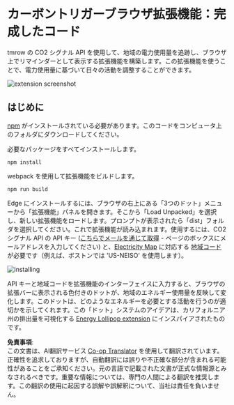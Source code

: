 <!--
CO_OP_TRANSLATOR_METADATA:
{
  "original_hash": "3f5e6821e0febccfc5d05e7c944d9e3d",
  "translation_date": "2025-08-23T23:54:07+00:00",
  "source_file": "5-browser-extension/solution/translation/README.ja.md",
  "language_code": "ja"
}
-->
# カーボントリガーブラウザ拡張機能：完成したコード

tmrow の CO2 シグナル API を使用して、地域の電力使用量を追跡し、ブラウザ上でリマインダーとして表示する拡張機能を構築します。この拡張機能を使うことで、電力使用量に基づいて日々の活動を調整することができます。

![extension screenshot](../../../../../5-browser-extension/extension-screenshot.png)

## はじめに

[npm](https://npmjs.com) がインストールされている必要があります。このコードをコンピュータ上のフォルダにダウンロードしてください。

必要なパッケージをすべてインストールします。

```
npm install
```

webpack を使用して拡張機能をビルドします。

```
npm run build
```

Edge にインストールするには、ブラウザの右上にある「3つのドット」メニューから「拡張機能」パネルを開きます。そこから「Load Unpacked」を選択し、新しい拡張機能をロードします。プロンプトが表示されたら「dist」フォルダを選択してください。これで拡張機能が読み込まれます。使用するには、CO2 シグナル API の API キー ([こちらでメールを通じて取得](https://www.co2signal.com/) - ページのボックスにメールアドレスを入力してください) と、[Electricity Map](https://www.electricitymap.org/map) に対応する [地域コード](http://api.electricitymap.org/v3/zones) が必要です（例えば、ボストンでは 'US-NEISO' を使用します）。

![installing](../../../../../5-browser-extension/install-on-edge.png)

API キーと地域コードを拡張機能のインターフェイスに入力すると、ブラウザの拡張バーに表示される色付きのドットが、地域のエネルギー使用量を反映して変化します。このドットは、どのようなエネルギーを必要とする活動を行うのが適切かを示してくれます。この「ドット」システムのアイデアは、カリフォルニア州の排出量を可視化する [Energy Lollipop extension](https://energylollipop.com/) にインスパイアされたものです。

**免責事項**:  
この文書は、AI翻訳サービス [Co-op Translator](https://github.com/Azure/co-op-translator) を使用して翻訳されています。正確性を追求しておりますが、自動翻訳には誤りや不正確な部分が含まれる可能性があることをご承知ください。元の言語で記載された文書が正式な情報源とみなされるべきです。重要な情報については、専門の人間による翻訳を推奨します。この翻訳の使用に起因する誤解や誤解釈について、当社は責任を負いません。
